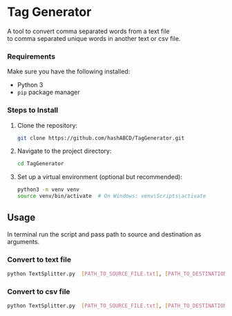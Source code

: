 # Tag Generator
A tool to convert comma separated words from a text file <br>to comma separated unique words in another text or csv file. 

### Requirements
Make sure you have the following installed:
- Python 3
- `pip` package manager

### Steps to Install

1. Clone the repository:
    ``` bash
    git clone https://github.com/hashABCD/TagGenerator.git
    ```
2. Navigate to the project directory:

    ```bash
    cd TagGenerator
    ```

3. Set up a virtual environment (optional but recommended):

    ```bash
    python3 -m venv venv
    source venv/bin/activate  # On Windows: venv\Scripts\activate
    ```


## Usage
In terminal run the script and pass path to source and destination as arguments.

### Convert to text file
```bash
python TextSplitter.py  [PATH_TO_SOURCE_FILE.txt], [PATH_TO_DESTINATION_FILE.txt] 
```

### Convert to csv file
```bash
python TextSplitter.py  [PATH_TO_SOURCE_FILE.txt], [PATH_TO_DESTINATION_FILE.csv] 
```